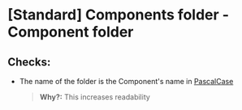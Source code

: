 # [Standard] Components folder - Component folder

## Checks:

- The name of the folder is the Component's name in [PascalCase](https://en.wikipedia.org/wiki/PascalCase)

  > **Why?:** This increases readability
